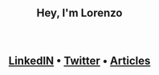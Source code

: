 
<h2 align="center">Hey, I'm Lorenzo
<p align="center">
  <br>
  <br>
  <a href="https://www.linkedin.com/in/lorenzo-battistela">LinkedIN</a> •
  <a href="https://twitter.com/Lorenzoowb">Twitter</a> •
  <a href="https://medium.com/@lorenzowbattistela">Articles</a> 
</p>

 <br>
